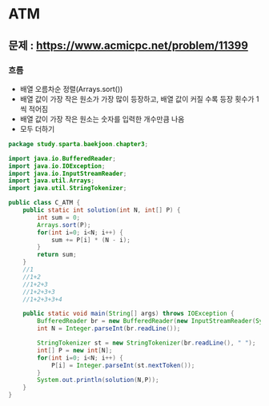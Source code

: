 # ATM

## 문제 : https://www.acmicpc.net/problem/11399

### 흐름
- 배열 오름차순 정렬(Arrays.sort())
- 배열 값이 가장 작은 원소가 가장 많이 등장하고, 배열 값이 커질 수록 등장 횟수가 1씩 적어짐
- 배열 값이 가장 작은 원소는 숫자를 입력한 개수만큼 나옴
- 모두 더하기

```java
package study.sparta.baekjoon.chapter3;

import java.io.BufferedReader;
import java.io.IOException;
import java.io.InputStreamReader;
import java.util.Arrays;
import java.util.StringTokenizer;

public class C_ATM {
    public static int solution(int N, int[] P) {
        int sum = 0;
        Arrays.sort(P);
        for(int i=0; i<N; i++) {
            sum += P[i] * (N - i);
        }
        return sum;
    }
    //1
    //1+2
    //1+2+3
    //1+2+3+3
    //1+2+3+3+4

    public static void main(String[] args) throws IOException {
        BufferedReader br = new BufferedReader(new InputStreamReader(System.in));
        int N = Integer.parseInt(br.readLine());

        StringTokenizer st = new StringTokenizer(br.readLine(), " ");
        int[] P = new int[N];
        for(int i=0; i<N; i++) {
            P[i] = Integer.parseInt(st.nextToken());
        }
        System.out.println(solution(N,P));
    }
}
```
